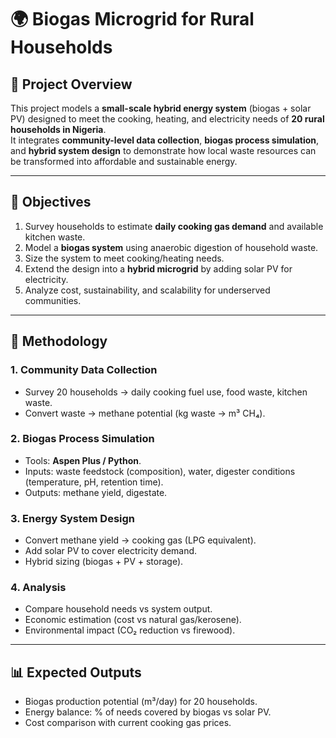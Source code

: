 # 🌍 Biogas Microgrid for Rural Households  

## 📖 Project Overview  
This project models a **small-scale hybrid energy system** (biogas + solar PV) designed to meet the cooking, heating, and electricity needs of **20 rural households in Nigeria**.  
It integrates **community-level data collection**, **biogas process simulation**, and **hybrid system design** to demonstrate how local waste resources can be transformed into affordable and sustainable energy.  

---

## 🎯 Objectives  
1. Survey households to estimate **daily cooking gas demand** and available kitchen waste.  
2. Model a **biogas system** using anaerobic digestion of household waste.  
3. Size the system to meet cooking/heating needs.  
4. Extend the design into a **hybrid microgrid** by adding solar PV for electricity.  
5. Analyze cost, sustainability, and scalability for underserved communities.  

---

## 🔬 Methodology  

### 1. Community Data Collection  
- Survey 20 households → daily cooking fuel use, food waste, kitchen waste.  
- Convert waste → methane potential (kg waste → m³ CH₄).  

### 2. Biogas Process Simulation  
- Tools: **Aspen Plus / Python**.  
- Inputs: waste feedstock (composition), water, digester conditions (temperature, pH, retention time).  
- Outputs: methane yield, digestate.  

### 3. Energy System Design  
- Convert methane yield → cooking gas (LPG equivalent).  
- Add solar PV to cover electricity demand.  
- Hybrid sizing (biogas + PV + storage).  

### 4. Analysis  
- Compare household needs vs system output.  
- Economic estimation (cost vs natural gas/kerosene).  
- Environmental impact (CO₂ reduction vs firewood).  

---

## 📊 Expected Outputs  
- Biogas production potential (m³/day) for 20 households.  
- Energy balance: % of needs covered by biogas vs solar PV.  
- Cost comparison with current cooking gas prices.    

